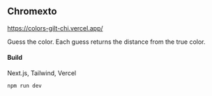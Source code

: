 ## Chromexto

https://colors-gilt-chi.vercel.app/

Guess the color. Each guess returns the distance from the true color.

#### Build

Next.js, Tailwind, Vercel

```bash
npm run dev
```
